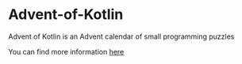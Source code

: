 # Advent-of-Kotlin
Advent of Kotlin is an Advent calendar of small programming puzzles

You can find more information [here](https://adventofcode.com/)
